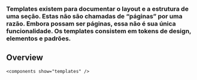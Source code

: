 ### Templates existem para documentar o layout e a estrutura de uma seção. Estas não são chamadas de “páginas” por uma razão. Embora possam ser páginas, essa não é sua única funcionalidade. Os templates consistem em tokens de design, elementos e padrões.

## Overview

```
<components show="templates" />
```
